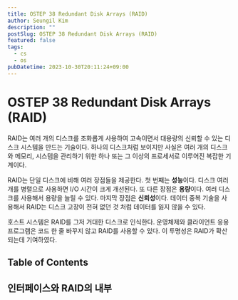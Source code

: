 ```yaml
---
title: OSTEP 38 Redundant Disk Arrays (RAID)
author: Seungil Kim
description: ""
postSlug: OSTEP 38 Redundant Disk Arrays (RAID)
featured: false
tags:
  - cs
  - os
pubDatetime: 2023-10-30T20:11:24+09:00
---
```

# OSTEP 38 Redundant Disk Arrays (RAID)

RAID는 여러 개의 디스크를 조화롭게 사용하여 고속이면서 대용량의 신뢰할 수 있는 디스크 시스템을 만드는 기술이다. 하나의 디스크처럼 보이지만 사실은 여러 개의 디스크와 메모리, 시스템을 관리하기 위한 하나 또는 그 이상의 프로세서로 이루어진 복잡한 기계이다.

RAID는 단일 디스크에 비해 여러 장점들을 제공한다. 첫 번째는 **성능**이다. 디스크 여러 개를 병렬으로 사용하면 I/O 시간이 크게 개선된다. 또 다른 장점은 **용량**이다. 여러 디스크를 사용해서 용량을 늘릴 수 있다. 마지막 장점은 **신뢰성**이다. 데이터 중복 기술을 사용해서 RAID는 디스크 고장이 전혀 없던 것 처럼 데이터를 잃지 않을 수 있다. 

호스트 시스템은 RAID를 그저 거대한 디스크로 인식한다. 운영체제와 클라이언트 응용 프로그램은 코드 한 줄 바꾸지 않고 RAID를 사용할 수 있다. 이 투명성은 RAID가 확산되는데 기여하였다.
## Table of Contents

## 인터페이스와 RAID의 내부

